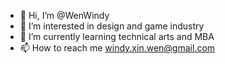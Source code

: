 - 👋 Hi, I’m @WenWindy
- 👀 I’m interested in design and game industry
- 🌱 I’m currently learning technical arts and MBA
- 📫 How to reach me windy.xin.wen@gmail.com

<!---
WenWindy/WenWindy is a ✨ special ✨ repository because its `README.md` (this file) appears on your GitHub profile.
You can click the Preview link to take a look at your changes.
--->
